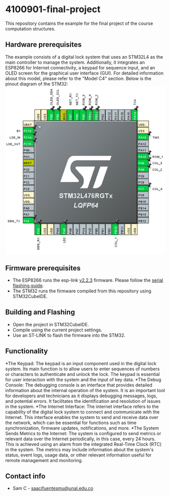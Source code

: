 # 4100901-final-project
This repository contains the example for the final project of the course computation structures.

## Hardware prerequisites
The example consists of a digital lock system that uses an STM32L4 as the main controller to manage the system. Additionally, it integrates an ESP8266 for Internet connectivity, a keypad for sequence input, and an OLED screen for the graphical user interface (GUI). For detailed information about this model, please refer to the "Model C4" section. Below is the pinout diagram of the STM32:
![pinout](Doc/pinout.png)

## Firmware prerequisites
* The ESP8266 runs the esp-link [v2.2.3](https://github.com/jeelabs/esp-link/releases/tag/v2.2.3) firmware. Please follow the [serial flashing guide](https://github.com/jeelabs/esp-link/blob/master/FLASHING.md#initial-serial-flashing).
* The STM32 runs the firmware compiled from this repository using STM32CubeIDE.

## Building and Flashing
* Open the project in STM32CubeIDE.
* Compile using the current project settings.
* Use an ST-LINK to flash the firmware into the STM32.

## Functionality
*The Keypad: The keypad is an input component used in the digital lock system. Its main function is to allow users to enter sequences of numbers or characters to authenticate and unlock the lock. The keypad is essential for user interaction with the system and the input of key data.
*The Debug Console: The debugging console is an interface that provides detailed information about the internal operation of the system. It is an important tool for developers and technicians as it displays debugging messages, logs, and potential errors. It facilitates the identification and resolution of issues in the system.
*The Internet Interface: The internet interface refers to the capability of the digital lock system to connect and communicate with the Internet. This interface enables the system to send and receive data over the network, which can be essential for functions such as time synchronization, firmware updates, notifications, and more.
*The System Sends Metrics to the Internet: The system is configured to send metrics or relevant data over the Internet periodically, in this case, every 24 hours. This is achieved using an alarm from the integrated Real-Time Clock (RTC) in the system. The metrics may include information about the system's status, event logs, usage data, or other relevant information useful for remote management and monitoring.

## Contact info
* Sam C - saacifuentesmu@unal.edu.co
